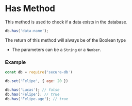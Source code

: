 # Has Method

This method is used to check if a data exists in the database.

```javascript
db.has('data-name');
```

The return of this method will always be of the Boolean type
* The parameters can be a `String` or a `Number`.

### Example

```javascript
const db = require('secure-db')

db.set('Felipe', { age: 20 })

db.has('Lucas'); // false
db.has('Felipe'); // true
db.has('Felipe.age'); // true
```
